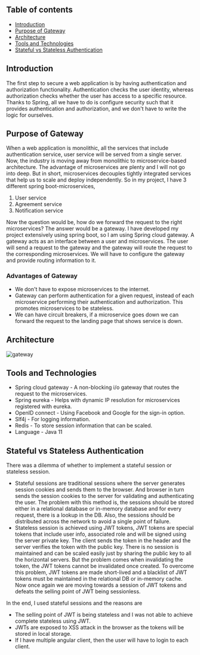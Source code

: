 ## Table of contents
* [Introduction](#introduction)
* [Purpose of Gateway](#purpose-of-gateway)
* [Architecture](#architecture)
* [Tools and Technologies](#tools-and-technologies)
* [Stateful vs Stateless Authentication](#stateful-vs-stateless-authentication)

## Introduction
The first step to secure a web application is by having authentication and authorization functionality. Authentication checks the user identity, whereas authorization checks whether the user has access to a specific resource. Thanks to Spring, all we have to do is configure security such that it provides authentication and authorization, and we don't have to write the logic for ourselves.

## Purpose of Gateway
When a web application is monolithic, all the services that include authentication service, user service will be served from a single server. Now, the industry is moving away from monolithic to microservice-based architecture. The advantage of microservices are plenty and I will not go into deep. But in short, microservices decouples tightly integrated services that help us to scale and deploy independently. So in my project, I have 3 different spring boot-microservices, 
1) User service
2) Agreement service
3) Notification service

Now the question would be, how do we forward the request to the right microservices? The answer would be a gateway. I have developed my project extensively using spring boot, so I am using Spring cloud gateway. A gateway acts as an interface between a user and microservices. The user will send a request to the gateway and the gateway will route the request to the corresponding microservices. We will have to configure the gateway and provide routing information to it.

### Advantages of Gateway
- We don't have to expose microservices to the internet.
- Gateway can perform authentication for a given request, instead of each microservice performing their authentication and authorization. This promotes microservices to be stateless.
- We can have circuit breakers, if a microservice goes down we can forward the request to the landing page that shows service is down.

## Architecture
![gateway](https://user-images.githubusercontent.com/49817583/103141094-9cfebb80-46ef-11eb-889e-d32b4556cf74.png)

## Tools and Technologies
- Spring cloud gateway - A non-blocking i/o gateway that routes the request to the microservices.
- Spring eureka - Helps with dynamic IP resolution for microservices registered with eureka.
- OpenID connect - Using Facebook and Google for the sign-in option.
- Slf4j - For logging information.
- Redis - To store session information that can be scaled.
- Language - Java 11

## Stateful vs Stateless Authentication
There was a dilemma of whether to implement a stateful session or stateless session.
- Stateful sessions are traditional sessions where the server generates session cookies and sends them to the browser. And browser in turn sends the session cookies to the server for validating and authenticating the user. The problem with this method is, the sessions should be stored either in a relational database or in-memory database and for every request, there is a lookup in the DB. Also, the sessions should be distributed across the network to avoid a single point of failure.
- Stateless session is achieved using JWT tokens, JWT tokens are special tokens that include user info, associated role and will be signed using the server private key. The client sends the token in the header and the server verifies the token with the public key. There is no session is maintained and can be scaled easily just by sharing the public key to all the horizontal servers. But the problem comes when invalidating the token, the JWT tokens cannot be invalidated once created. To overcome this problem, JWT tokens are made short-lived and a blacklist of JWT tokens must be maintained in the relational DB or in-memory cache. Now once again we are moving towards a session of JWT tokens and defeats the selling point of JWT being sessionless.

In the end, I used stateful sessions and the reasons are
- The selling point of JWT is being stateless and I was not able to achieve complete stateless using JWT. 
- JWTs are exposed to XSS attack in the browser as the tokens will be stored in local storage.
- If I have multiple angular client, then the user will have to login to each client.
